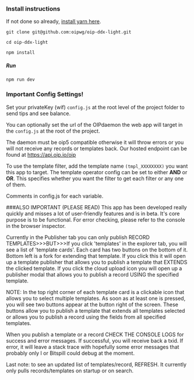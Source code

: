 ### Install instructions

If not done so already, [install yarn here](https://yarnpkg.com/en/docs/install#debian-stable).

`git clone git@github.com:oipwg/oip-ddx-light.git`

`cd oip-ddx-light`

`npm install`

##### Run

`npm run dev`

### Important Config Settings!

Set your privateKey (wif) `config.js` at the root level of the project folder to send tips and see balance.

You can optionally set the url of the OIPdaemon the web app will target in the `config.js` at the root
of the project.

The daemon must be oip5 compatible otherwise it will throw errors or you will not receive any records
or templates back. Our hosted endpoint can be found at https://api.oip.io/oip

To use the template filter, add the template name `(tmpl_XXXXXXXX)` you want this app to target. The template operator
config can be set to either **AND** or **OR**. This specifies whether you want the filter to get
each filter or any one of them.

Comments in config.js for each variable.

###ALSO IMPORTANT (PLEASE READ)
This app has been developed really quickly and misses a lot of user-friendly features and is in beta. It's core purpose is
to be functional. For error checking, please refer to the console in the browser inspector.

Currently in the Publisher tab you can only publish RECORD TEMPLATES>>>BUT>>>If you click 'templates' in
the explorer tab, you will see a list of 'template cards'. Each card has two buttons on the bottom of it. Bottom left
is a fork for extending that template. If you click this it will open up a template publisher that allows you
to publish a template that EXTENDS the clicked template. If you click the cloud upload icon you will open up a publisher modal
that allows you to publish a record USING the specified template.

NOTE: In the top right corner of each template card
is a clickable icon that allows you to select multiple templates. As soon as at least one is pressed, you will see two
buttons appear at the button right of the screen. These buttons allow you to publish a template that extends
all templates selected or allows you to publish a record using the fields from all specified templates.

When you publish a template or a record CHECK THE CONSOLE LOGS for success and error messages. If successful, you will
receive back a txid. If error, it will leave a stack trace with hopefully some error messages that probably only I or Bitspill could debug
at the moment.

Last note: to see an updated list of templates/record, REFRESH. It currently only pulls records/templates on startup or
on search.
